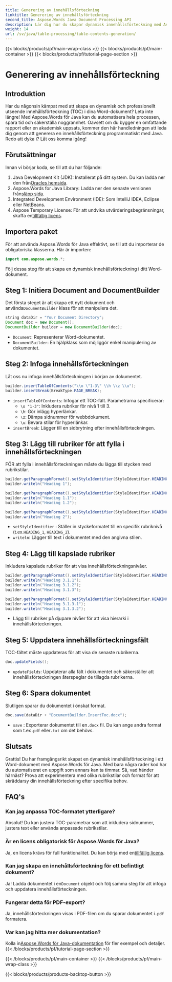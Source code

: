 ```yaml
---
title: Generering av innehållsförteckning
linktitle: Generering av innehållsförteckning
second_title: Aspose.Words Java Document Processing API
description: Lär dig hur du skapar dynamisk innehållsförteckning med Aspose.Words för Java. Master TOC-generering med steg-för-steg-vägledning och källkodsexempel.
weight: 14
url: /sv/java/table-processing/table-contents-generation/
---
```


{{< blocks/products/pf/main-wrap-class >}}
{{< blocks/products/pf/main-container >}}
{{< blocks/products/pf/tutorial-page-section >}}

# Generering av innehållsförteckning

## Introduktion

Har du någonsin kämpat med att skapa en dynamisk och professionellt utseende innehållsförteckning (TOC) i dina Word-dokument? Leta inte längre! Med Aspose.Words för Java kan du automatisera hela processen, spara tid och säkerställa noggrannhet. Oavsett om du bygger en omfattande rapport eller en akademisk uppsats, kommer den här handledningen att leda dig genom att generera en innehållsförteckning programmatiskt med Java. Redo att dyka i? Låt oss komma igång!

## Förutsättningar

Innan vi börjar koda, se till att du har följande:

1.  Java Development Kit (JDK): Installerat på ditt system. Du kan ladda ner den från[Oracles hemsida](https://www.oracle.com/java/technologies/javase-downloads.html).
2.  Aspose.Words for Java Library: Ladda ner den senaste versionen från[släpp sida](https://releases.aspose.com/words/java/).
3. Integrated Development Environment (IDE): Som IntelliJ IDEA, Eclipse eller NetBeans.
4.  Aspose Temporary License: För att undvika utvärderingsbegränsningar, skaffa en[tillfällig licens](https://purchase.aspose.com/temporary-license/).

## Importera paket

För att använda Aspose.Words för Java effektivt, se till att du importerar de obligatoriska klasserna. Här är importen:

```java
import com.aspose.words.*;
```

Följ dessa steg för att skapa en dynamisk innehållsförteckning i ditt Word-dokument.

## Steg 1: Initiera Document and DocumentBuilder

 Det första steget är att skapa ett nytt dokument och använda`DocumentBuilder` klass för att manipulera det.


```java
string dataDir = "Your Document Directory";
Document doc = new Document();
DocumentBuilder builder = new DocumentBuilder(doc);
```

- `Document`: Representerar Word-dokumentet.
- `DocumentBuilder`: En hjälpklass som möjliggör enkel manipulering av dokumentet.

## Steg 2: Infoga innehållsförteckningen

Låt oss nu infoga innehållsförteckningen i början av dokumentet.


```java
builder.insertTableOfContents("\\o \"1-3\" \\h \\z \\u");
builder.insertBreak(BreakType.PAGE_BREAK);
```

- `insertTableOfContents`: Infogar ett TOC-fält. Parametrarna specificerar:
  - `\o "1-3"`: Inkludera rubriker för nivå 1 till 3.
  - `\h`: Gör inlägg hyperlänkar.
  - `\z`: Dämpa sidnummer för webbdokument.
  - `\u`: Bevara stilar för hyperlänkar.
- `insertBreak`: Lägger till en sidbrytning efter innehållsförteckningen.

## Steg 3: Lägg till rubriker för att fylla i innehållsförteckningen

FÖR att fylla i innehållsförteckningen måste du lägga till stycken med rubrikstilar.


```java
builder.getParagraphFormat().setStyleIdentifier(StyleIdentifier.HEADING_1);
builder.writeln("Heading 1");

builder.getParagraphFormat().setStyleIdentifier(StyleIdentifier.HEADING_2);
builder.writeln("Heading 1.1");
builder.writeln("Heading 1.2");

builder.getParagraphFormat().setStyleIdentifier(StyleIdentifier.HEADING_1);
builder.writeln("Heading 2");
```

- `setStyleIdentifier` : Ställer in styckeformatet till en specifik rubriknivå (t.ex.`HEADING_1`, `HEADING_2`).
- `writeln`: Lägger till text i dokumentet med den angivna stilen.

## Steg 4: Lägg till kapslade rubriker

Inkludera kapslade rubriker för att visa innehållsförteckningsnivåer.


```java
builder.getParagraphFormat().setStyleIdentifier(StyleIdentifier.HEADING_3);
builder.writeln("Heading 3.1.1");
builder.writeln("Heading 3.1.2");
builder.writeln("Heading 3.1.3");

builder.getParagraphFormat().setStyleIdentifier(StyleIdentifier.HEADING_4);
builder.writeln("Heading 3.1.3.1");
builder.writeln("Heading 3.1.3.2");
```

- Lägg till rubriker på djupare nivåer för att visa hierarki i innehållsförteckningen.

## Steg 5: Uppdatera innehållsförteckningsfält

TOC-fältet måste uppdateras för att visa de senaste rubrikerna.


```java
doc.updateFields();
```

- `updateFields`: Uppdaterar alla fält i dokumentet och säkerställer att innehållsförteckningen återspeglar de tillagda rubrikerna.

## Steg 6: Spara dokumentet

Slutligen sparar du dokumentet i önskat format.


```java
doc.save(dataDir + "DocumentBuilder.InsertToc.docx");
```

- `save` : Exporterar dokumentet till en`.docx` fil. Du kan ange andra format som t.ex`.pdf` eller`.txt` om det behövs.

## Slutsats

Grattis! Du har framgångsrikt skapat en dynamisk innehållsförteckning i ett Word-dokument med Aspose.Words för Java. Med bara några rader kod har du automatiserat en uppgift som annars kan ta timmar. Så, vad händer härnäst? Prova att experimentera med olika rubrikstilar och format för att skräddarsy din innehållsförteckning efter specifika behov.

## FAQ's

### Kan jag anpassa TOC-formatet ytterligare?
Absolut! Du kan justera TOC-parametrar som att inkludera sidnummer, justera text eller använda anpassade rubrikstilar.

### Är en licens obligatorisk för Aspose.Words för Java?
 Ja, en licens krävs för full funktionalitet. Du kan börja med en[tillfällig licens](https://purchase.aspose.com/temporary-license/).

### Kan jag skapa en innehållsförteckning för ett befintligt dokument?
 Ja! Ladda dokumentet i en`Document` objekt och följ samma steg för att infoga och uppdatera innehållsförteckningen.

### Fungerar detta för PDF-export?
 Ja, innehållsförteckningen visas i PDF-filen om du sparar dokumentet i`.pdf` formatera.

### Var kan jag hitta mer dokumentation?
 Kolla in[Aspose.Words för Java-dokumentation](https://reference.aspose.com/words/java/) för fler exempel och detaljer.
{{< /blocks/products/pf/tutorial-page-section >}}

{{< /blocks/products/pf/main-container >}}
{{< /blocks/products/pf/main-wrap-class >}}

{{< blocks/products/products-backtop-button >}}
